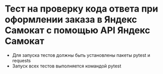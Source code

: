 ﻿# Тест на проверку кода ответа при оформлении заказа в Яндекс Самокат с помощью API Яндекс Самокат
- Для запуска тестов должны быть установлены пакеты pytest и requests
- Запуск всех тестов выполняется командой pytest